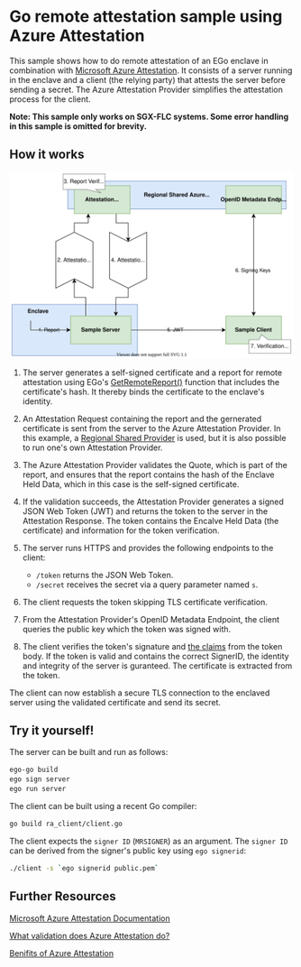 # Go remote attestation sample using Azure Attestation
This sample shows how to do remote attestation of an EGo enclave in combination with [Microsoft Azure Attestation](https://docs.microsoft.com/en-us/azure/attestation/). It consists of a server running in the enclave and a client (the relying party) that attests the server before sending a secret. The Azure Attestation Provider simplifies the attestation process for the client.

**Note: This sample only works on SGX-FLC systems. Some error handling in this sample is omitted for brevity.**

## How it works

![azure attestation sample](illustration.svg)

1. The server generates a self-signed certificate and a report for remote attestation using EGo's [GetRemoteReport()](https://pkg.go.dev/github.com/edgelesssys/ego/enclave#GetRemoteReport) function that includes the certificate's hash. It thereby binds the certificate to the enclave's identity.

1. An Attestation Request containing the report and the gernerated certificate is sent from the server to the Azure Attestation Provider. In this example, a [Regional Shared Provider](https://docs.microsoft.com/en-us/azure/attestation/basic-concepts#regional-shared-provider) is used, but it is also possible to run one's own Attestation Provider.

1. The Azure Attestation Provider validates the Quote, which is part of the report, and ensures that the report contains the hash of the Enclave Held Data, which in this case is the self-signed certificate.

1. If the validation succeeds, the Attestation Provider generates a signed JSON Web Token (JWT) and returns the token to the server in the Attestation Response. The token contains the Encalve Held Data (the certificate) and information for the token verification.

1. The server runs HTTPS and provides the following endpoints to the client:
    * `/token` returns the JSON Web Token.
    * `/secret` receives the secret via a query parameter named `s`.

1. The client requests the token skipping TLS certificate verification.

1. From the Attestation Provider's OpenID Metadata Endpoint, the client queries the public key which the token was signed with.

1. The client verifies the token's signature and [the claims](https://docs.microsoft.com/en-us/azure/attestation/claim-sets#outgoing-claims) from the token body. If the token is valid and contains the correct SignerID, the identity and integrity of the server is guranteed. The certificate is extracted from the token.

The client can now establish a secure TLS connection to the enclaved server using the validated certificate and send its secret.

## Try it yourself!

The server can be built and run as follows:
```sh
ego-go build
ego sign server
ego run server
```

The client can be built using a recent Go compiler:
```sh
go build ra_client/client.go
```

The client expects the `signer ID` (`MRSIGNER`) as an argument. The `signer ID` can be derived from the signer's public key using `ego signerid`:
```sh
./client -s `ego signerid public.pem`
```

## Further Resources

[Microsoft Azure Attestation Documentation](https://docs.microsoft.com/en-us/azure/attestation/)

[What validation does Azure Attestation do?](https://docs.microsoft.com/en-us/azure/attestation/faq#what-validations-does-azure-attestation-perform-for-attesting-sgx-enclaves)

[Benifits of Azure Attestation](https://docs.microsoft.com/en-us/azure/attestation/overview#why-use-azure-attestation)
